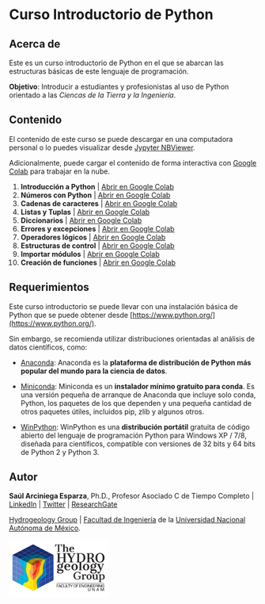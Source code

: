 # **Curso Introductorio de Python**

## Acerca de

Este es un curso introductorio de Python en el que se abarcan las estructuras básicas de este lenguaje de programación.

**Objetivo**: Introducir a estudiantes y profesionistas al uso de Python orientado a las *Ciencas de la Tierra y la Ingeniería*.

## Contenido

El contenido de este curso se puede descargar en una computadora personal o lo puedes visualizar desde [Jypyter NBViewer](https://nbviewer.jupyter.org/github/SaulArciniegaEsparza/Python-Basico/tree/main/).

Adicionalmente, puede cargar el contenido de forma interactiva con [Google Colab](https://colab.research.google.com) para trabajar en la nube.

1. **Introducción a Python** | [Abrir en Google Colab](https://colab.research.google.com/github/SaulArciniegaEsparza/Python-Basico/blob/main/01_Introduccion.ipynb)
2. **Números con Python** | [Abrir en Google Colab](https://colab.research.google.com/github/SaulArciniegaEsparza/Python-Basico/blob/main/02_Numeros.ipynb)
3. **Cadenas de caracteres** | [Abrir en Google Colab](https://colab.research.google.com/github/SaulArciniegaEsparza/Python-Basico/blob/main/03_Cadenas_de_Caracteres.ipynb)
4. **Listas y Tuplas** | [Abrir en Google Colab](https://colab.research.google.com/github/SaulArciniegaEsparza/Python-Basico/blob/main/04_Listas.ipynb)
5. **Diccionarios** | [Abrir en Google Colab](https://colab.research.google.com/github/SaulArciniegaEsparza/Python-Basico/blob/main/05_Diccionarios.ipynb)
6. **Errores y excepciones** | [Abrir en Google Colab](https://colab.research.google.com/github/SaulArciniegaEsparza/Python-Basico/blob/main/06_Errores_y_excepciones.ipynb)
7. **Operadores lógicos** | [Abrir en Google Colab](https://colab.research.google.com/github/SaulArciniegaEsparza/Python-Basico/blob/main/07_Operadores_Logicos.ipynb)
8. **Estructuras de control** | [Abrir en Google Colab](https://colab.research.google.com/github/SaulArciniegaEsparza/Python-Basico/blob/main/08_Estructuras_de_control.ipynb)
9. **Importar módulos** | [Abrir en Google Colab](https://colab.research.google.com/github/SaulArciniegaEsparza/Python-Basico/blob/main/09_Importar_modulos.ipynb)
10. **Creación de funciones** | [Abrir en Google Colab](https://colab.research.google.com/github/SaulArciniegaEsparza/Python-Basico/blob/main/10_Creacion_de_Funciones.ipynb)

## Requerimientos

Este curso introductorio se puede llevar con una instalación básica de Python que se puede obtener desde [https://www.python.org/](https://www.python.org/).

Sin embargo, se recomienda utilizar distribuciones orientadas al análisis de datos científicos, como:


* [Anaconda](https://www.anaconda.com/products/individual): Anaconda es la **plataforma de distribución de Python más popular del mundo para la ciencia de datos**.

* [Miniconda](https://docs.conda.io/en/latest/miniconda.html): Miniconda es un **instalador mínimo gratuito para conda**. Es una versión pequeña de arranque de Anaconda que incluye solo conda, Python, los paquetes de los que dependen y una pequeña cantidad de otros paquetes útiles, incluidos pip, zlib y algunos otros.

* [WinPython](https://sourceforge.net/projects/winpython/): WinPython es una **distribución portátil** gratuita de código abierto del lenguaje de programación Python para Windows XP / 7/8, diseñada para científicos, compatible con versiones de 32 bits y 64 bits de Python 2 y Python 3.



## Autor

**Saúl Arciniega Esparza**, Ph.D., Profesor Asociado C de Tiempo Completo | [LinkedIn](https://www.linkedin.com/in/saularciniegaesparza/) | [Twitter](https://twitter.com/zaul_arciniega) | [ResearchGate](https://www.researchgate.net/profile/Saul-Arciniega-Esparza)

[Hydrogeology Group](https://www.ingenieria.unam.mx/hydrogeology/) | [Facultad de Ingeniería](https://www.ingenieria.unam.mx/) de la [Universidad Nacional Autónoma de México](https://www.unam.mx/).



<img src="/img/logo_01.png" alt="" width="200"/>

